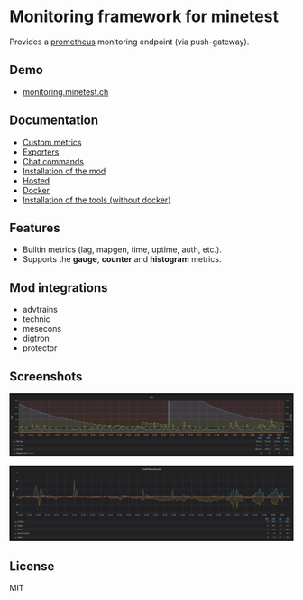 # Monitoring framework for minetest
Provides a [prometheus](https://prometheus.io) monitoring endpoint (via push-gateway).

## Demo

* [monitoring.minetest.ch](https://monitoring.minetest.ch/d/YUpouLmWk/lua-server-monitoring-mod?tab=visualization&orgId=1&refresh=5s&var-instance=pandorabox.io)

## Documentation

* [Custom metrics](doc/custom.md)
* [Exporters](doc/exporters.md)
* [Chat commands](doc/chatcommands.md)
* [Installation of the mod](doc/install.md)
* [Hosted](doc/hosted.md)
* [Docker](doc/docker.md)
* [Installation of the tools (without docker)](doc/standalone.md)

## Features

* Builtin metrics (lag, mapgen, time, uptime, auth, etc.).
* Supports the **gauge**, **counter** and **histogram** metrics.

## Mod integrations

* advtrains
* technic
* mesecons
* digtron
* protector

## Screenshots

![](./pics/lag.png?raw=true)

![](./pics/craft.png?raw=true)

## License

MIT
